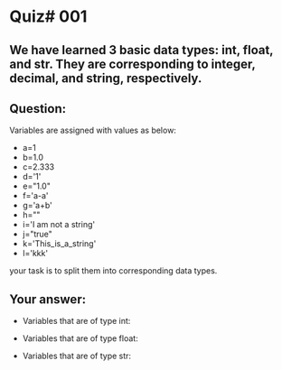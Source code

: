 # Quiz# 001
## We have learned 3 basic data types: int, float, and str. They are corresponding to integer, decimal, and string, respectively.
## Question: 
Variables are assigned with values as below:
* a=1
* b=1.0
* c=2.333
* d='1'
* e="1.0"
* f='a-a'
* g='a+b'
* h=""
* i='I am not a string'
* j="true"
* k='This_is_a_string'
* l='kkk'

your task is to split them into corresponding data types.
## Your answer:
- Variables that are of type int:  

- Variables that are of type float:  

- Variables that are of type str:
